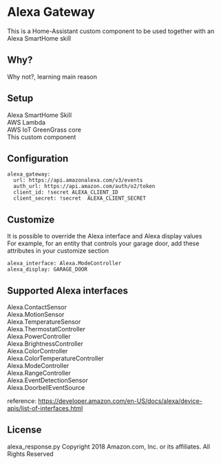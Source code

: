 # Alexa Gateway
This is a Home-Assistant custom component to be used together with an Alexa SmartHome skill

## Why?
Why not?, learning main reason

## Setup
Alexa SmartHome Skill</br>
AWS Lambda</br>
AWS IoT GreenGrass core</br>
This custom component</br>

## Configuration
```
alexa_gateway:
  url: https://api.amazonalexa.com/v3/events
  auth_url: https://api.amazon.com/auth/o2/token
  client_id: !secret ALEXA_CLIENT_ID
  client_secret: !secret  ALEXA_CLIENT_SECRET
```

## Customize
It is possible to override the Alexa interface and Alexa display values</br>
For example, for an entity that controls your garage door, add these attributes in your customize section
```
alexa_interface: Alexa.ModeController
alexa_display: GARAGE_DOOR
```

## Supported Alexa interfaces
Alexa.ContactSensor</br>
Alexa.MotionSensor</br>
Alexa.TemperatureSensor</br>
Alexa.ThermostatController</br>
Alexa.PowerController</br>
Alexa.BrightnessController</br>
Alexa.ColorController</br>
Alexa.ColorTemperatureController</br>
Alexa.ModeController</br>
Alexa.RangeController</br>
Alexa.EventDetectionSensor</br>
Alexa.DoorbellEventSource</br>

reference: https://developer.amazon.com/en-US/docs/alexa/device-apis/list-of-interfaces.html

## License
alexa_response.py
Copyright 2018 Amazon.com, Inc. or its affiliates. All Rights Reserved
